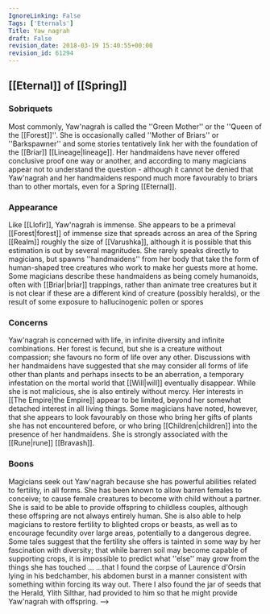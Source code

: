 ```yaml
---
IgnoreLinking: False
Tags: ['Eternals']
Title: Yaw_nagrah
draft: False
revision_date: 2018-03-19 15:40:55+00:00
revision_id: 61294
---
```


## [[Eternal]] of [[Spring]]
### Sobriquets
Most commonly, Yaw'nagrah is called the ''Green Mother'' or the ''Queen of the [[Forest]]''. 
She is occasionally called ''Mother of Briars'' or ''Barkspawner'' and some stories tentatively link her with the foundation of the [[Briar]] [[Lineage|lineage]]. Her handmaidens have never offered conclusive proof one way or another, and according to many magicians appear not to understand the question - although it cannot be denied that Yaw'nagrah and her handmaidens respond much more favourably to briars than to other mortals, even for a Spring [[Eternal]].
### Appearance
Like [[Llofir]], Yaw'nagrah is immense. She appears to be a primeval [[Forest|forest]] of immense size that spreads across an area of the Spring [[Realm]] roughly the size of [[Varushka]], although it is possible that this estimation is out by several magnitudes. She rarely speaks directly to magicians, but spawns ''handmaidens'' from her body that take the form of human-shaped tree creatures who work to make her guests more at home. 
Some magicians describe these handmaidens as being comely humanoids, often with [[Briar|briar]] trappings, rather than animate tree creatures but it is not clear if these are a different kind of creature (possibly heralds), or the result of some exposure to hallucinogenic pollen or spores
### Concerns
Yaw'nagrah is concerned with life, in infinite diversity and infinite combinations. Her forest is fecund, but she is a creature without compassion; she favours no form of life over any other. Discussions with her handmaidens have suggested that she may consider all forms of life other than plants and perhaps insects to be an aberration, a temporary infestation on the mortal world that [[Will|will]] eventually disappear.
While she is not malicious, she is also entirely without mercy. Her interests in [[The Empire|the Empire]] appear to be limited, beyond her somewhat detached interest in all living things. Some magicians have noted, however, that she appears to look favourably on those who bring her gifts of plants she has not encountered before, or who bring [[Children|children]] into the presence of her handmaidens.
She is strongly associated with the [[Rune|rune]] [[Bravash]].
### Boons
Magicians seek out Yaw'nagrah because she has powerful abilities related to fertility, in all forms. She has been known to allow barren females to conceive; to cause female creatures to become with child without a partner. She is said to be able to provide offspring to childless couples, although these offspring are not always entirely human. She is also able to help magicians to restore fertility to blighted crops or beasts, as well as to encourage fecundity over large areas, potentially to a dangerous degree. 
Some tales suggest that the fertility she offers is tainted in some way by her fascination with diversity; that while barren soil may become capable of supporting crops, it is impossible to predict what ''else'' may grow from the things she has touched ... 
...that I found the corpse of Laurence d'Orsin lying in his bedchamber, his abdomen burst in a manner consistent with something within forcing its way out. There I also found the jar of seeds that the Herald, Ylith Silthar, had provided to him so that he might provide Yaw'nagrah with offspring. -->